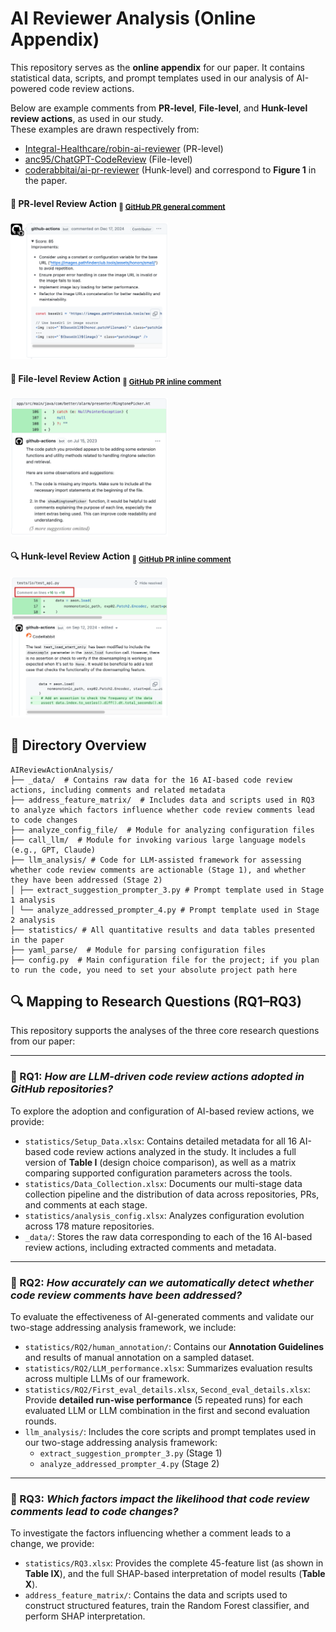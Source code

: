 # AI Reviewer Analysis (Online Appendix)

This repository serves as the **online appendix** for our paper. It contains statistical data, scripts, and prompt templates used in our analysis of AI-powered code review actions.

Below are example comments from **PR-level**, **File-level**, and **Hunk-level review actions**, as used in our study.  
These examples are drawn respectively from:
- [Integral-Healthcare/robin-ai-reviewer](https://github.com/Integral-Healthcare/robin-ai-reviewer) (PR-level)
- [anc95/ChatGPT-CodeReview](https://github.com/anc95/ChatGPT-CodeReview) (File-level)
- [coderabbitai/ai-pr-reviewer](https://github.com/coderabbitai/ai-pr-reviewer) (Hunk-level)
and correspond to **Figure 1** in the paper.

#### 📝 PR-level Review Action  <sub>🔗 [GitHub PR general comment](https://github.com/PathfinderHonorManager/PathfinderHonorManagerUI/pull/673#issuecomment-2546855652) </sub>
<a href="https://github.com/PathfinderHonorManager/PathfinderHonorManagerUI/pull/673#issuecomment-2546855652">
  <img src="figures/pr-level.png" alt="PR-level review action" width="50%">
</a>


#### 📄 File-level Review Action <sub>🔗 <a href="https://github.com/yuriykulikov/AlarmClock/pull/587#discussion_r1264388529">GitHub PR inline comment</a></sub>  
<a href="https://github.com/yuriykulikov/AlarmClock/pull/587#discussion_r1264388529">
  <img src="figures/file-level.png" alt="File-level review action" width="50%">
</a>


#### 🔍 Hunk-level Review Action <sub>🔗 <a href="https://github.com/SainsburyWellcomeCentre/aeon_mecha/pull/407#discussion_r1755686425">GitHub PR inline comment</a></sub>  
<a href="https://github.com/SainsburyWellcomeCentre/aeon_mecha/pull/407#discussion_r1755686425">
  <img src="figures/hunk-level.png" alt="Hunk-level review action" width="50%">
</a> 


## 📁 Directory Overview
```
AIReviewActionAnalysis/
├── _data/  # Contains raw data for the 16 AI-based code review actions, including comments and related metadata
├── address_feature_matrix/  # Includes data and scripts used in RQ3 to analyze which factors influence whether code review comments lead to code changes
├── analyze_config_file/  # Module for analyzing configuration files
├── call_llm/  # Module for invoking various large language models (e.g., GPT, Claude)
├── llm_analysis/ # Code for LLM-assisted framework for assessing whether code review comments are actionable (Stage 1), and whether they have been addressed (Stage 2)
│ ├── extract_suggestion_prompter_3.py # Prompt template used in Stage 1 analysis
│ └── analyze_addressed_prompter_4.py # Prompt template used in Stage 2 analysis
├── statistics/ # All quantitative results and data tables presented in the paper
├── yaml_parse/  # Module for parsing configuration files 
├── config.py  # Main configuration file for the project; if you plan to run the code, you need to set your absolute project path here
```


## 🔍 Mapping to Research Questions (RQ1–RQ3)

This repository supports the analyses of the three core research questions from our paper:

---

### 🧩 RQ1: *How are LLM-driven code review actions adopted in GitHub repositories?*

To explore the adoption and configuration of AI-based review actions, we provide:

- `statistics/Setup_Data.xlsx`: Contains detailed metadata for all 16 AI-based code review actions analyzed in the study. It includes a full version of **Table I** (design choice comparison), as well as a matrix comparing supported configuration parameters across the tools.
- `statistics/Data_Collection.xlsx`: Documents our multi-stage data collection pipeline and the distribution of data across repositories, PRs, and comments at each stage.
- `statistics/analysis_config.xlsx`: Analyzes configuration evolution across 178 mature repositories.
- `_data/`: Stores the raw data corresponding to each of the 16 AI-based review actions, including extracted comments and metadata.

---

### 🧪 RQ2: *How accurately can we automatically detect whether code review comments have been addressed?*

To evaluate the effectiveness of AI-generated comments and validate our two-stage addressing analysis framework, we include:

- `statistics/RQ2/human_annotation/`: Contains our **Annotation Guidelines** and results of manual annotation on a sampled dataset.
- `statistics/RQ2/LLM_performance.xlsx`: Summarizes evaluation results across multiple LLMs of our framework.
- `statistics/RQ2/First_eval_details.xlsx`, `Second_eval_details.xlsx`:  Provide **detailed run-wise performance** (5 repeated runs) for each evaluated LLM or LLM combination in the first and second evaluation rounds. 
- `llm_analysis/`: Includes the core scripts and prompt templates used in our two-stage addressing analysis framework:
  - `extract_suggestion_prompter_3.py` (Stage 1)
  - `analyze_addressed_prompter_4.py` (Stage 2)

---

### 🎯 RQ3: *Which factors impact the likelihood that code review comments lead to code changes?*

To investigate the factors influencing whether a comment leads to a change, we provide:

- `statistics/RQ3.xlsx`: Provides the complete 45-feature list (as shown in **Table IX**), and the full SHAP-based interpretation of model results (**Table X**).
- `address_feature_matrix/`: Contains the data and scripts used to construct structured features, train the Random Forest classifier, and perform SHAP interpretation.
